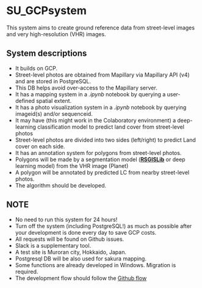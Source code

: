 # SU_GCPsystem

This system aims to create ground reference data from street-level images and very high-resolution (VHR) images.

## System descriptions

- It builds on GCP.
- Street-level photos are obtained from Mapillary via Mapillary API (v4) and are stored in PostgreSQL.
- This DB helps avoid over-access to the Mapillary server.
- It has a mapping system in a _.ipynb_ notebook by querying a user-defined spatial extent.
- It has a photo visualization system in a _.ipynb_ notebook by querying imageid(s) and/or sequenceid.
- It may have (this might work in the Colaboratory environment) a deep-learning classification model to predict land cover from street-level photos
- Street-level photos are divided into two sides (left/right) to predict Land cover on each side.
- It has an annotation system for polygons from street-level photos.
- Polygons will be made by a segmentation model (**[RSGISLib](http://rsgislib.org/rsgislib_segmentation.html)** or deep learning model) from the VHR image (Planet)
- A polygon will be annotated by predicted LC from nearby street-level photos.
- The algorithm should be developed.

## NOTE

- No need to run this system for 24 hours!
- Turn off the system (including PostgreSQL!) as much as possible after your development is done every day to save GCP costs.
- All requests will be found on Github issues.
- Slack is a supplementary tool.
- A test site is Muroran city, Hokkaido, Japan.
- Postgresql DB will be also used for sakura mapping.
- Some functions are already developed in Windows. Migration is required.
- The development flow should follow the [Github flow](https://docs.github.com/en/get-started/quickstart/github-flow)
